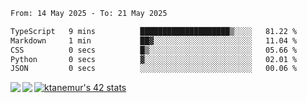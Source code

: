 <!--START_SECTION:waka-->

```txt
From: 14 May 2025 - To: 21 May 2025

TypeScript   9 mins          ████████████████████▒░░░░   81.22 %
Markdown     1 min           ██▓░░░░░░░░░░░░░░░░░░░░░░   11.04 %
CSS          0 secs          █▒░░░░░░░░░░░░░░░░░░░░░░░   05.66 %
Python       0 secs          ▓░░░░░░░░░░░░░░░░░░░░░░░░   02.01 %
JSON         0 secs          ░░░░░░░░░░░░░░░░░░░░░░░░░   00.06 %
```

<!--END_SECTION:waka-->
<a href="https://github.com/anuraghazra/github-readme-stats">
  <img align="left" src="https://github-readme-stats.vercel.app/api?username=Tanesan&count_private=true&show_icons=true" />
<img align="left" src="https://github-readme-stats.vercel.app/api/top-langs/?username=Tanesan" />
</a>

[![ktanemur's 42 stats](https://badge42.vercel.app/api/v2/cl1wslf6s002109l771rng2w8/stats?cursusId=21&coalitionId=62)](https://github.com/JaeSeoKim/badge42)
